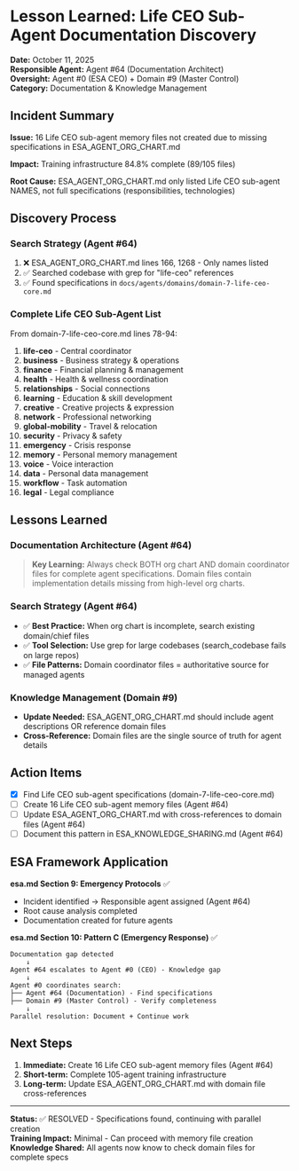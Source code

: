 # Lesson Learned: Life CEO Sub-Agent Documentation Discovery
**Date:** October 11, 2025  
**Responsible Agent:** Agent #64 (Documentation Architect)  
**Oversight:** Agent #0 (ESA CEO) + Domain #9 (Master Control)  
**Category:** Documentation & Knowledge Management

## Incident Summary

**Issue:** 16 Life CEO sub-agent memory files not created due to missing specifications in ESA_AGENT_ORG_CHART.md

**Impact:** Training infrastructure 84.8% complete (89/105 files)

**Root Cause:** ESA_AGENT_ORG_CHART.md only listed Life CEO sub-agent NAMES, not full specifications (responsibilities, technologies)

## Discovery Process

### Search Strategy (Agent #64)
1. ❌ ESA_AGENT_ORG_CHART.md lines 166, 1268 - Only names listed
2. ✅ Searched codebase with grep for "life-ceo" references
3. ✅ Found specifications in `docs/agents/domains/domain-7-life-ceo-core.md`

### Complete Life CEO Sub-Agent List
From domain-7-life-ceo-core.md lines 78-94:

1. **life-ceo** - Central coordinator
2. **business** - Business strategy & operations
3. **finance** - Financial planning & management
4. **health** - Health & wellness coordination
5. **relationships** - Social connections
6. **learning** - Education & skill development
7. **creative** - Creative projects & expression
8. **network** - Professional networking
9. **global-mobility** - Travel & relocation
10. **security** - Privacy & safety
11. **emergency** - Crisis response
12. **memory** - Personal memory management
13. **voice** - Voice interaction
14. **data** - Personal data management
15. **workflow** - Task automation
16. **legal** - Legal compliance

## Lessons Learned

### Documentation Architecture (Agent #64)
> **Key Learning:** Always check BOTH org chart AND domain coordinator files for complete agent specifications. Domain files contain implementation details missing from high-level org charts.

### Search Strategy (Agent #64)
- ✅ **Best Practice:** When org chart is incomplete, search existing domain/chief files
- ✅ **Tool Selection:** Use grep for large codebases (search_codebase fails on large repos)
- ✅ **File Patterns:** Domain coordinator files = authoritative source for managed agents

### Knowledge Management (Domain #9)
- **Update Needed:** ESA_AGENT_ORG_CHART.md should include agent descriptions OR reference domain files
- **Cross-Reference:** Domain files are the single source of truth for agent details

## Action Items

- [x] Find Life CEO sub-agent specifications (domain-7-life-ceo-core.md)
- [ ] Create 16 Life CEO sub-agent memory files (Agent #64)
- [ ] Update ESA_AGENT_ORG_CHART.md with cross-references to domain files (Agent #64)
- [ ] Document this pattern in ESA_KNOWLEDGE_SHARING.md (Agent #64)

## ESA Framework Application

**esa.md Section 9: Emergency Protocols** ✅
- Incident identified → Responsible agent assigned (Agent #64)
- Root cause analysis completed
- Documentation created for future agents

**esa.md Section 10: Pattern C (Emergency Response)** ✅
```
Documentation gap detected
    ↓
Agent #64 escalates to Agent #0 (CEO) - Knowledge gap
    ↓
Agent #0 coordinates search:
├── Agent #64 (Documentation) - Find specifications
├── Domain #9 (Master Control) - Verify completeness
    ↓
Parallel resolution: Document + Continue work
```

## Next Steps

1. **Immediate:** Create 16 Life CEO sub-agent memory files (Agent #64)
2. **Short-term:** Complete 105-agent training infrastructure
3. **Long-term:** Update ESA_AGENT_ORG_CHART.md with domain file cross-references

---

**Status:** ✅ RESOLVED - Specifications found, continuing with parallel creation  
**Training Impact:** Minimal - Can proceed with memory file creation  
**Knowledge Shared:** All agents now know to check domain files for complete specs
